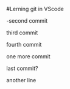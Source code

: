 #Lerning git in VScode

-second commit

third commit

fourth commit

one more commit

last commit?

another line
